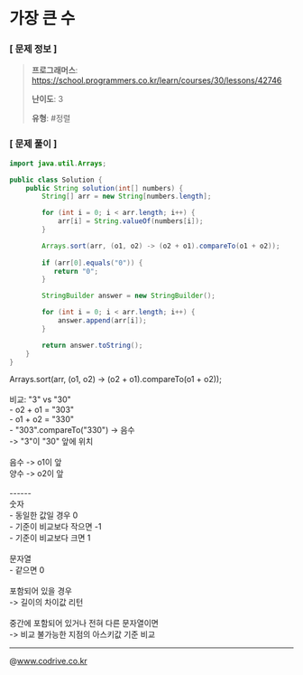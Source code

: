 # 가장 큰 수

### [ 문제 정보 ]
> **프로그래머스**: https://school.programmers.co.kr/learn/courses/30/lessons/42746
> 
> **난이도**: 3
>
> **유형**: #정렬


### [ 문제 풀이 ]
```Java
import java.util.Arrays;

public class Solution {
    public String solution(int[] numbers) {
        String[] arr = new String[numbers.length];

        for (int i = 0; i < arr.length; i++) {
            arr[i] = String.valueOf(numbers[i]);
        }

        Arrays.sort(arr, (o1, o2) -> (o2 + o1).compareTo(o1 + o2));
        
        if (arr[0].equals("0")) {
           return "0";
        }

        StringBuilder answer = new StringBuilder();

        for (int i = 0; i < arr.length; i++) {
            answer.append(arr[i]);
        }

        return answer.toString();
    }
}
```
Arrays.sort(arr, (o1, o2) -> (o2 + o1).compareTo(o1 + o2));<br><br>비교: "3" vs "30"<br>  - o2 + o1 = "303"<br>  - o1 + o2 = "330"<br>  - "303".compareTo("330") -> 음수<br>  ->  "3"이 "30" 앞에 위치<br><br>음수 -> o1이 앞<br>양수 -> o2이 앞<br><br>------<br>숫자<br>- 동일한 값일 경우 0<br>- 기준이 비교보다 작으면 -1<br>- 기준이 비교보다 크면 1<br><br>문자열<br>- 같으면 0<br><br>포함되어 있을 경우<br>-> 길이의 차이값 리턴<br><br>중간에 포함되어 있거나 전혀 다른 문자열이면<br>-> 비교 불가능한 지점의 아스키값 기준 비교


---
@www.codrive.co.kr